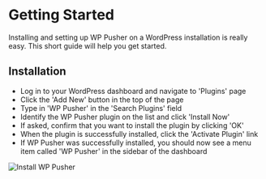 # Getting Started

Installing and setting up WP Pusher on a WordPress installation is really easy. This short guide will help you get started.

## Installation

* Log in to your WordPress dashboard and navigate to 'Plugins' page
* Click the 'Add New' button in the top of the page
* Type in 'WP Pusher' in the 'Search Plugins' field
* Identify the WP Pusher plugin on the list and click 'Install Now'
* If asked, confirm that you want to install the plugin by clicking 'OK'
* When the plugin is successfully installed, click the 'Activate Plugin' link
* If WP Pusher was successfully installed, you should now see a menu item called 'WP Pusher' in the sidebar of the dashboard

![Install WP Pusher](https://dl.dropboxusercontent.com/content_link/o28RjRE3vw5DHUlVNa4SwvFdUA6UhCGJHsivGAZslCQoCSqptr0v7cvcgSQk6ttj)
